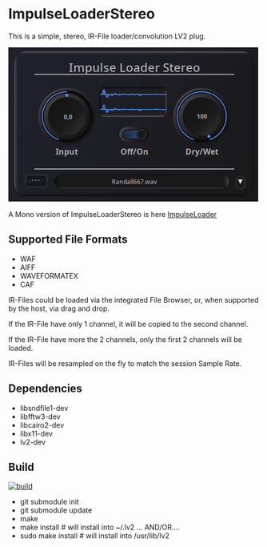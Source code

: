 # ImpulseLoaderStereo

This is a simple, stereo, IR-File loader/convolution LV2 plug. 

![ImpulseLoaderStereo](https://raw.githubusercontent.com/brummer10/ImpulseLoaderStereo.lv2/master/ImpulseLoaderStereo.png)

A Mono version of ImpulseLoaderStereo is here [ImpulseLoader](https://raw.githubusercontent.com/brummer10/ImpulseLoader.lv2)

## Supported File Formats

- WAF
- AIFF
- WAVEFORMATEX
- CAF

IR-Files could be loaded via the integrated File Browser, or, when supported by the host, via drag and drop.

If the IR-File have only 1 channel, it will be copied to the second channel.

If the IR-File have more the 2 channels, only the first 2 channels will be loaded.

IR-Files will be resampled on the fly to match the session Sample Rate.

## Dependencies

- libsndfile1-dev
- libfftw3-dev
- libcairo2-dev
- libx11-dev
- lv2-dev

## Build

[![build](https://github.com/brummer10/ImpulseLoaderStereo.lv2/actions/workflows/build.yml/badge.svg)](https://github.com/brummer10/ImpulseLoaderStereo.lv2/actions/workflows/build.yml)

- git submodule init
- git submodule update
- make
- make install # will install into ~/.lv2 ... AND/OR....
- sudo make install # will install into /usr/lib/lv2

